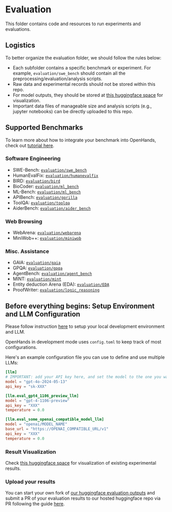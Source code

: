 # Evaluation

This folder contains code and resources to run experiments and evaluations.

## Logistics

To better organize the evaluation folder, we should follow the rules below:

- Each subfolder contains a specific benchmark or experiment. For example, `evaluation/swe_bench` should contain
all the preprocessing/evaluation/analysis scripts.
- Raw data and experimental records should not be stored within this repo.
- For model outputs, they should be stored at [this huggingface space](https://huggingface.co/spaces/OpenDevin/evaluation) for visualization.
- Important data files of manageable size and analysis scripts (e.g., jupyter notebooks) can be directly uploaded to this repo.

## Supported Benchmarks

To learn more about how to integrate your benchmark into OpenHands, check out [tutorial here](https://docs.all-hands.dev/modules/usage/how-to/evaluation-harness).

### Software Engineering

- SWE-Bench: [`evaluation/swe_bench`](./swe_bench)
- HumanEvalFix: [`evaluation/humanevalfix`](./humanevalfix)
- BIRD: [`evaluation/bird`](./bird)
- BioCoder: [`evaluation/ml_bench`](./ml_bench)
- ML-Bench: [`evaluation/ml_bench`](./ml_bench)
- APIBench: [`evaluation/gorilla`](./gorilla/)
- ToolQA: [`evaluation/toolqa`](./toolqa/)
- AiderBench: [`evaluation/aider_bench`](./aider_bench/)

### Web Browsing

- WebArena: [`evaluation/webarena`](./webarena/)
- MiniWob++: [`evaluation/miniwob`](./miniwob/)

### Misc. Assistance

- GAIA: [`evaluation/gaia`](./gaia)
- GPQA: [`evaluation/gpqa`](./gpqa)
- AgentBench: [`evaluation/agent_bench`](./agent_bench)
- MINT: [`evaluation/mint`](./mint)
- Entity deduction Arena (EDA): [`evaluation/EDA`](./EDA)
- ProofWriter: [`evaluation/logic_reasoning`](./logic_reasoning)

## Before everything begins: Setup Environment and LLM Configuration

Please follow instruction [here](https://github.com/All-Hands-AI/OpenHands/blob/main/Development.md) to setup your local development environment and LLM.

OpenHands in development mode uses `config.toml` to keep track of most configurations.

Here's an example configuration file you can use to define and use multiple LLMs:

```toml
[llm]
# IMPORTANT: add your API key here, and set the model to the one you want to evaluate
model = "gpt-4o-2024-05-13"
api_key = "sk-XXX"

[llm.eval_gpt4_1106_preview_llm]
model = "gpt-4-1106-preview"
api_key = "XXX"
temperature = 0.0

[llm.eval_some_openai_compatible_model_llm]
model = "openai/MODEL_NAME"
base_url = "https://OPENAI_COMPATIBLE_URL/v1"
api_key = "XXX"
temperature = 0.0
```

### Result Visualization

Check [this huggingface space](https://huggingface.co/spaces/OpenDevin/evaluation) for visualization of existing experimental results.

### Upload your results

You can start your own fork of [our huggingface evaluation outputs](https://huggingface.co/spaces/OpenDevin/evaluation) and submit a PR of your evaluation results to our hosted huggingface repo via PR following the guide [here](https://huggingface.co/docs/hub/en/repositories-pull-requests-discussions#pull-requests-and-discussions).
